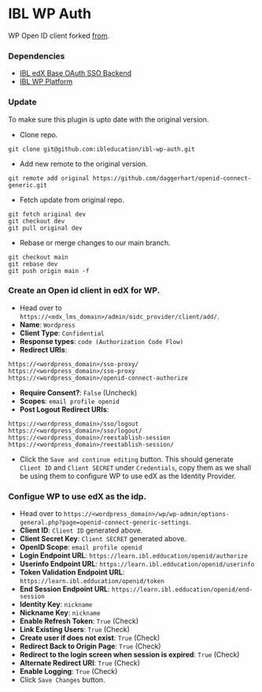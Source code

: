 # IBL WP Auth

WP Open ID client forked [from](https://github.com/daggerhart/openid-connect-generic).

### Dependencies

- [IBL edX Base OAuth SSO Backend](https://github.com/ibleducation/ibl-edx-base-oauth-sso-backend)
- [IBL WP Platform](https://github.com/ibleducation/ibl-wp-platform)

### Update

To make sure this plugin is upto date with the original version.

- Clone repo.

```
git clone git@github.com:ibleducation/ibl-wp-auth.git
```

- Add new remote to the original version.

```
git remote add original https://github.com/daggerhart/openid-connect-generic.git
```

- Fetch update from original repo.

```
git fetch original dev
git checkout dev
git pull original dev
```

- Rebase or merge changes to our main branch.

```
git checkout main
git rebase dev
git push origin main -f
```

### Create an Open id client in edX for WP.

- Head over to `https://<edx_lms_domain>/admin/oidc_provider/client/add/`.
- **Name**: `Wordpress`
- **Client Type**: `Confidential`
- **Response types**: `code (Authorization Code Flow)`
- **Redirect URIs**:

```
https://<wordpress_domain>/sso-proxy/
https://<wordpress_domain>/sso-proxy
https://<wordpress_domain>/openid-connect-authorize
```

- **Require Consent?**: `False` (Uncheck)
- **Scopes**: `email profile openid`
- **Post Logout Redirect URIs**:

```
https://<wordpress_domain>/sso/logout
https://<wordpress_domain>/sso/logout/
https://<wordpress_domain>/reestablish-session
https://<wordpress_domain>/reestablish-session/
```

- Click the `Save and continue editing` button. This should generate `Client ID` and `Client SECRET` under `Credentials`, copy them as we shall be using them to configure WP to use edX as the Identity Provider.

### Configue WP to use edX as the idp.

- Head over to `https://<wordpress_domain>/wp/wp-admin/options-general.php?page=openid-connect-generic-settings`.
- **Client ID**: `Client ID` generated above.
- **Client Secret Key**: `Client SECRET` generated above.
- **OpenID Scope**: `email profile openid`
- **Login Endpoint URL**: `https://learn.ibl.edducation/openid/authorize`
- **Userinfo Endpoint URL**: `https://learn.ibl.edducation/openid/userinfo`
- **Token Validation Endpoint URL**: `https://learn.ibl.edducation/openid/token`
- **End Session Endpoint URL**: `https://learn.ibl.edducation/openid/end-session`
- **Identity Key**: `nickname`
- **Nickname Key**: `nickname`
- **Enable Refresh Token**: `True` (Check)
- **Link Existing Users**: `True` (Check)
- **Create user if does not exist**: `True` (Check)
- **Redirect Back to Origin Page**: `True` (Check)
- **Redirect to the login screen when session is expired**: `True` (Check)
- **Alternate Redirect URI**: `True` (Check)
- **Enable Logging**: `True` (Check)
- Click `Save Changes` button.
